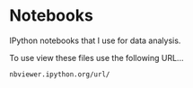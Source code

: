 # Notebooks
IPython notebooks that I use for data analysis. 

To use view these files use the following URL...

```
nbviewer.ipython.org/url/
```
